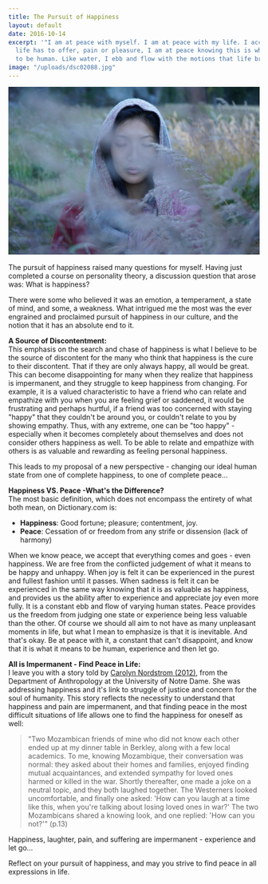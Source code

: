 ```yaml
---
title: The Pursuit of Happiness
layout: default
date: 2016-10-14
excerpt: '"I am at peace with myself. I am at peace with my life. I accept all experience
  life has to offer, pain or pleasure, I am at peace knowing this is what it means
  to be human. Like water, I ebb and flow with the motions that life brings."'
image: "/uploads/dsc02088.jpg"
---
```


![](/uploads/versions/dsc02084---x----2300-1536x---.jpg)

The pursuit of happiness raised many questions for myself. Having just completed a course on personality theory, a discussion question that arose was: What is happiness?

There were some who believed it was an emotion, a temperament, a state of mind, and some, a weakness. What intrigued me the most was the ever engrained and proclaimed pursuit of happiness in our culture, and the notion that it has an absolute end to it. &nbsp;

**A Source of Discontentment:**
<br>This emphasis on the search and chase of happiness is what I believe to be the source of discontent for the many who think that happiness is the cure to their discontent. That if they are only always happy, all would be great. This can become disappointing for many when they realize that happiness is impermanent, and they struggle to keep happiness from changing. For example, it is a valued characteristic to have a friend who can relate and empathize with you when you are feeling grief or saddened, it would be frustrating and perhaps hurtful, if a friend was too concerned with staying "happy" that they couldn't be around you, or couldn't relate to you by showing empathy. Thus, with any extreme, one can be "too happy" - especially when it becomes completely about themselves and does not consider others happiness as well. To be able to relate and empathize with others is as valuable and rewarding as feeling personal happiness.&nbsp;

This leads to my proposal of a new perspective - changing our ideal human state from one of complete happiness, to one of complete peace…

**Happiness VS. Peace -What's the Difference?**
<br>The most basic definition, which does not encompass the entirety of what both mean, on Dictionary.com is:

* **Happiness**: Good fortune; pleasure; contentment, joy.
* **Peace**: Cessation of or freedom from any strife or dissension (lack of harmony)


When we know peace, we accept that everything comes and goes - even happiness. We are free from the conflicted judgement of what it means to be happy and unhappy. When joy is felt it can be experienced in the purest and fullest fashion until it passes. When sadness is felt it can be experienced in the same way knowing that it is as valuable as happiness, and provides us the ability after to experience and appreciate joy even more fully. It is a constant ebb and flow of varying human states. Peace provides us the freedom from judging one state or experience being less valuable than the other. Of course we should all aim to not have as many unpleasant moments in life, but what I mean to emphasize is that it is inevitable. And that's okay. Be at peace with it, a constant that can't disappoint, and know that it is what it means to be human, experience and then let go.

**All is Impermanent - Find Peace in Life:**
<br>I leave you with a story told by [Carolyn Nordstrom (2012)](http://gallery.mailchimp.com/c616a68c09aae3ea3e536552e/files/a3c7d20f-b43d-42b8-ac2f-f77906664220.pdf), from the Department of Anthropology at the University of Notre Dame. She was addressing happiness and it's link to struggle of justice and concern for the soul of humanity. This story reflects the necessity to understand that happiness and pain are impermanent, and that finding peace in the most difficult situations of life allows one to find the happiness for oneself as well:

> "Two Mozambican friends of mine who did not know each other ended up at my dinner table in Berkley, along with a few local academics. To me, knowing Mozambique, their conversation was normal: they asked about their homes and families, enjoyed finding mutual acquaintances, and extended sympathy for loved ones harmed or killed in the war. Shortly thereafter, one made a joke on a neutral topic, and they both laughed together. The Westerners looked uncomfortable, and finally one asked: 'How can you laugh at a time like this, when you're talking about losing loved ones in war?' The two Mozambicans shared a knowing look, and one replied: 'How can you not?'" (p.13)

Happiness, laughter, pain, and suffering are impermanent - experience and let go…

Reflect on your pursuit of happiness, and may you strive to find peace in all expressions in life.
